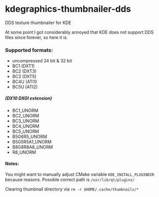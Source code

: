 # kdegraphics-thumbnailer-dds
DDS texture thumbnailer for KDE

At some point I got considerably annoyed that KDE does not support DDS files since forever, so here it is.

### Supported formats:
* uncompressed 24 bit & 32 bit
* BC1 (DXT1)
* BC2 (DXT3)
* BC3 (DXT5)
* BC4U (ATI1)
* BC5U (ATI2)

##### (DX10 DXGI extension)
* BC1_UNORM
* BC2_UNORM
* BC3_UNORM
* BC4_UNORM
* BC5_UNORM
* B5G6R5_UNORM
* B5G5R5A1_UNORM
* B8G8R8A8_UNORM
* R8_UNORM

#### Notes:
You might want to manually adjust CMake variable `KDE_INSTALL_PLUGINDIR` because reasons.
Possible correct path is `/usr/lib/qt/plugins/`

Clearing thumbnail directory via `rm -r $HOME/.cache/thumbnails/*`
